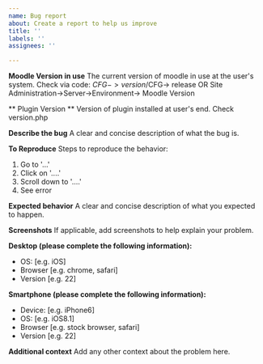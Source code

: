 ```yaml
---
name: Bug report
about: Create a report to help us improve
title: ''
labels: ''
assignees: ''

---
```


**Moodle Version in use**
The current version of moodle in use at the user's system. 
Check via code: $CFG->version/$CFG-> release OR Site Administration->Server->Environment-> Moodle Version

** Plugin Version **
Version of plugin installed at user's end. Check version.php

**Describe the bug**
A clear and concise description of what the bug is.

**To Reproduce**
Steps to reproduce the behavior:
1. Go to '...'
2. Click on '....'
3. Scroll down to '....'
4. See error

**Expected behavior**
A clear and concise description of what you expected to happen.

**Screenshots**
If applicable, add screenshots to help explain your problem.

**Desktop (please complete the following information):**
 - OS: [e.g. iOS]
 - Browser [e.g. chrome, safari]
 - Version [e.g. 22]

**Smartphone (please complete the following information):**
 - Device: [e.g. iPhone6]
 - OS: [e.g. iOS8.1]
 - Browser [e.g. stock browser, safari]
 - Version [e.g. 22]

**Additional context**
Add any other context about the problem here.
